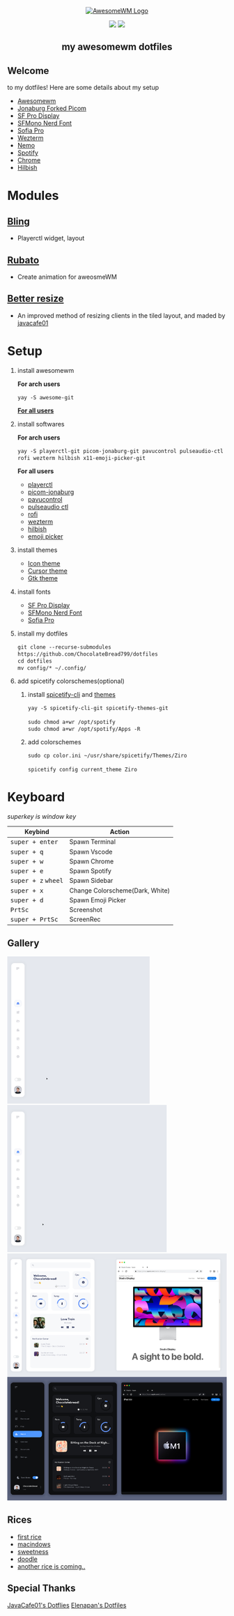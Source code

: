 <div align=center>

<a href="https://awesomewm.org/"><img alt="AwesomeWM Logo" height="160" src="https://upload.wikimedia.org/wikipedia/commons/0/07/Awesome_logo.svg"></a>

<div align="center">
    <img src ="https://img.shields.io/badge/Awesomewm-6c5d87.svg?&style=for-the-badge&logo=Lua&logoColor=white"/>
    <img src ="https://img.shields.io/badge/ArchLinux-4ba383.svg?&style=for-the-badge&logo=Arch Linux&logoColor=white"/>
</div>

</div>

<h2 align="center" style="font-weight: bold"> my awesomewm dotfiles </h2>

## __Welcome__
 to my dotfiles!
Here are some details about my setup

- [Awesomewm](https://awesomewm.org/)
- [Jonaburg Forked Picom](https://github.com/jonaburg/picom)
- [SF Pro Display](https://github.com/sahibjotsaggu/San-Francisco-Pro-Fonts)
- [SFMono Nerd Font](https://github.com/epk/SF-Mono-Nerd-Font)
- [Sofia Pro](https://fonts.adobe.com/fonts/sofia#fonts-section)
- [Wezterm](https://github.com/wez/wezterm)
- [Nemo](https://github.com/linuxmint/nemo)
- [Spotify](https://aur.archlinux.org/packages/spotify)
- [Chrome](https://aur.archlinux.org/packages/google-chrome)
- [Hilbish](https://github.com/Rosettea/Hilbish)

# Modules

## [Bling](https://blingcorp.github.io/bling/)
- Playerctl widget, layout 
## [Rubato](https://github.com/andOrlando/rubato)
- Create animation for aweosmeWM
## [Better resize](https://github.com/JavaCafe01/dotfiles/blob/master/config/awesome/module/better-resize.lua)
- An improved method of resizing clients in the tiled layout, and maded
by [javacafe01](https://github.com/JavaCafe01)

# Setup
1. install awesomewm

    **For arch users**
    ``` shell
    yay -S awesome-git
    ```
    **[For all users](https://github.com/awesomeWM/awesome/#building-and-installation)**

2. install softwares

    **For arch users**
    ```shell
    yay -S playerctl-git picom-jonaburg-git pavucontrol pulseaudio-ctl rofi wezterm hilbish x11-emoji-picker-git
    ```
    **For all users**
    - [playerctl](https://github.com/altdesktop/playerctl)
    - [picom-jonaburg](https://github.com/jonaburg/picom)
    - [pavucontrol](https://github.com/pulseaudio/pavucontrol)
    - [pulseaudio ctl](https://github.com/pulseaudio/pavucontrol)
    - [rofi](https://github.com/davatorium/rofi)
    - [wezterm](https://github.com/wez/wezterm)
    - [hilbish](https://github.com/Rosettea/Hilbish)
    - [emoji picker](https://github.com/GaZaTu/x11-emoji-picker)

3. install themes

    - [Icon theme](https://github.com/zayronxio/Mkos-Big-Sur)
    - [Cursor theme](https://github.com/varlesh/volantes-cursors)
    - [Gtk theme](https://github.com/vinceliuice/WhiteSur-gtk-theme)

4. install fonts

    - [SF Pro Display](https://github.com/sahibjotsaggu/San-Francisco-Pro-Fonts)
    - [SFMono Nerd Font](https://github.com/epk/SF-Mono-Nerd-Font)
    - [Sofia Pro](https://fonts.adobe.com/fonts/sofia#fonts-section)

5. install my dotfiles
    ```shell
    git clone --recurse-submodules https://github.com/ChocolateBread799/dotfiles
    cd dotfiles
    mv config/* ~/.config/
    ```

6. add spicetify colorschemes(optional)
    1. install [spicetify-cli](https://github.com/spicetify/spicetify-cli) and [themes](https://github.com/spicetify/spicetify-themes)
        ```shell
        yay -S spicetify-cli-git spicetify-themes-git

        sudo chmod a+wr /opt/spotify
        sudo chmod a+wr /opt/spotify/Apps -R    
        ```
    2. add colorschemes
        ```shell
        sudo cp color.ini ~/usr/share/spicetify/Themes/Ziro

        spicetify config current_theme Ziro
        ```

# Keyboard

_superkey is window key_

| Keybind | Action |
| --- | --- |
| <kbd>super + enter</kbd> | Spawn Terminal | 
| <kbd>super + q</kbd> | Spawn Vscode 
| <kbd>super + w</kbd> | Spawn Chrome |
| <kbd>super + e</kbd> | Spawn Spotify |
| <kbd>super + z</kbd> <kbd>wheel</kbd> | Spawn Sidebar |
| <kbd>super + x</kbd> | Change Colorscheme(Dark, White) |
| <kbd>super + d</kbd> | Spawn Emoji Picker |
| <kbd>PrtSc</kbd> | Screenshot |
| <kbd>super + PrtSc</kbd> | ScreenRec |


## Gallery

![demo1](./assets/demo1.gif)
![demo2](./assets/demo2.gif)
![workspace](./assets/workspace.jpg)

## Rices

- [first rice](https://github.com/ChocolateBread799/dotfiles/tree/1e9beb02c420bdff45d0f5e2a774e469d11c3885)
- [macindows](https://github.com/ChocolateBread799/dotfiles/tree/099a9a63fa4d3a105ed1e3254d31ca3264c413d7)
- [sweetness](https://github.com/ChocolateBread799/dotfiles/tree/a5cffc6580dc99e48c25958d51546642f0fe32d8)
- [doodle](https://github.com/ChocolateBread799/dotfiles/tree/a5cffc6580dc99e48c25958d51546642f0fe32d8)
- [another rice is coming..](https://www.youtube.com/watch?v=Tx5nF3Gay0A&ab_channel=ispoal)

## Special Thanks
[JavaCafe01's Dotflies](https://github.com/JavaCafe01/dotfiles)
[Elenapan's Dotfiles](https://github.com/elenapan/dotfiles)
